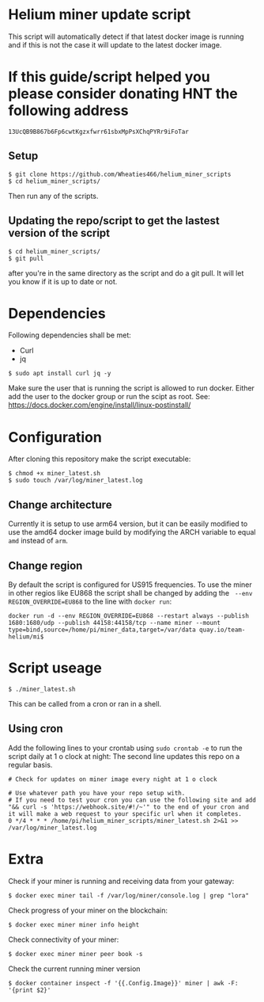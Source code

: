 # Helium miner update script
This script will automatically detect if that latest docker image is running and if this is not the case it will update to the latest docker image.

# If this guide/script helped you please consider donating HNT the following address
```
13UcQB9B867b6Fp6cwtKgzxfwrr61sbxMpPsXChqPYRr9iFoTar
```

## Setup

```
$ git clone https://github.com/Wheaties466/helium_miner_scripts
$ cd helium_miner_scripts/
```
Then run any of the scripts.

## Updating the repo/script to get the lastest version of the script

```
$ cd helium_miner_scripts/
$ git pull
```
after you're in the same directory as the script and do a git pull. It will let you know if it is up to date or not. 

# Dependencies
Following dependencies shall be met:

- Curl
- jq
```
$ sudo apt install curl jq -y
```
Make sure the user that is running the script is allowed to run docker. Either add the user to the docker group or run the scipt as root. See: https://docs.docker.com/engine/install/linux-postinstall/

# Configuration
After cloning this repository make the script executable:

```
$ chmod +x miner_latest.sh
$ sudo touch /var/log/miner_latest.log

```

## Change architecture 
Currently it is setup to use arm64 version, but it can be easily modified to use the amd64 docker image build by modifying the ARCH variable to equal ``amd`` instead of ``arm``.

## Change region
By default the script is configured for US915 frequencies. To use the miner in other regios like EU868 the script shall be changed by adding the `` --env  REGION_OVERRIDE=EU868`` to the line with ``docker run``:

```
docker run -d --env REGION_OVERRIDE=EU868 --restart always --publish 1680:1680/udp --publish 44158:44158/tcp --name miner --mount type=bind,source=/home/pi/miner_data,target=/var/data quay.io/team-helium/mi$
```

# Script useage

```
$ ./miner_latest.sh
```

This can be called from a cron or ran in a shell.

## Using cron
Add the following lines to your crontab using ``sudo crontab -e`` to run the script daily at 1 o clock at night:
The second line updates this repo on a regular basis.

```
# Check for updates on miner image every night at 1 o clock

# Use whatever path you have your repo setup with.
# If you need to test your cron you can use the following site and add "&& curl -s 'https://webhook.site/#!/~'" to the end of your cron and it will make a web request to your specific url when it completes.
0 */4 * * * /home/pi/helium_miner_scripts/miner_latest.sh 2>&1 >> /var/log/miner_latest.log
```

# Extra

Check if your miner is running and receiving data from your gateway:
```
$ docker exec miner tail -f /var/log/miner/console.log | grep "lora"
```

Check progress of your miner on the blockchain:
```
$ docker exec miner miner info height
```

Check connectivity of your miner:
```
$ docker exec miner miner peer book -s
```
Check the current running miner version
```
$ docker container inspect -f '{{.Config.Image}}' miner | awk -F: '{print $2}'
```
